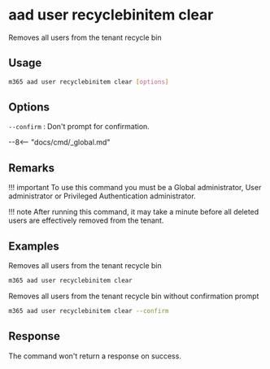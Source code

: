 # aad user recyclebinitem clear

Removes all users from the tenant recycle bin

## Usage

```sh
m365 aad user recyclebinitem clear [options]
```

## Options

`--confirm`
: Don't prompt for confirmation.

--8<-- "docs/cmd/_global.md"

## Remarks

!!! important
    To use this command you must be a Global administrator, User administrator or Privileged Authentication administrator.

!!! note
    After running this command, it may take a minute before all deleted users are effectively removed from the tenant.

## Examples

Removes all users from the tenant recycle bin

```sh
m365 aad user recyclebinitem clear
```

Removes all users from the tenant recycle bin without confirmation prompt

```sh
m365 aad user recyclebinitem clear --confirm
```

## Response

The command won't return a response on success.
